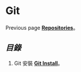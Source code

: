 # Git
Previous page [**Repositories**](https://github.com/AdamXu23?tab=repositories)。
## *目錄*
1.  Git 安裝 [**Git Install**](https://github.com/AdamXu23/Git/tree/main/Install)。
